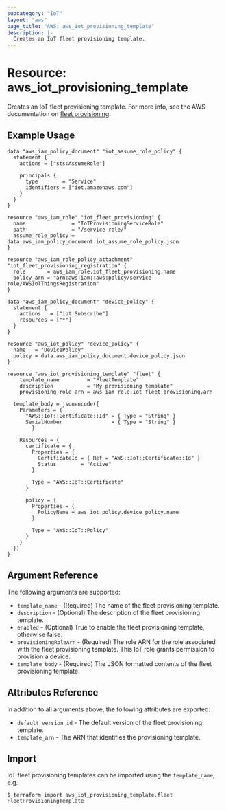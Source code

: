 ```yaml
---
subcategory: "IoT"
layout: "aws"
page_title: "AWS: aws_iot_provisioning_template"
description: |-
  Creates an IoT fleet provisioning template.
---
```


# Resource: aws_iot_provisioning_template

Creates an IoT fleet provisioning template. For more info, see the AWS documentation on [fleet provisioning](https://docs.aws.amazon.com/iot/latest/developerguide/provision-wo-cert.html).

## Example Usage

```hcl
data "aws_iam_policy_document" "iot_assume_role_policy" {
  statement {
    actions = ["sts:AssumeRole"]

    principals {
      type        = "Service"
      identifiers = ["iot.amazonaws.com"]
    }
  }
}

resource "aws_iam_role" "iot_fleet_provisioning" {
  name               = "IoTProvisioningServiceRole"
  path               = "/service-role/"
  assume_role_policy = data.aws_iam_policy_document.iot_assume_role_policy.json
}

resource "aws_iam_role_policy_attachment" "iot_fleet_provisioning_registration" {
  role       = aws_iam_role.iot_fleet_provisioning.name
  policy_arn = "arn:aws:iam::aws:policy/service-role/AWSIoTThingsRegistration"
}

data "aws_iam_policy_document" "device_policy" {
  statement {
    actions   = ["iot:Subscribe"]
    resources = ["*"]
  }
}

resource "aws_iot_policy" "device_policy" {
  name   = "DevicePolicy"
  policy = data.aws_iam_policy_document.device_policy.json
}

resource "aws_iot_provisioning_template" "fleet" {
	template_name         = "FleetTemplate"
	description           = "My provisioning template"
	provisioning_role_arn = aws_iam_role.iot_fleet_provisioning.arn

  template_body = jsonencode({
    Parameters = {
      "AWS::IoT::Certificate::Id" = { Type = "String" }
      SerialNumber                = { Type = "String" }
		}

    Resources = {
      certificate = {
        Properties = {
          CertificateId = { Ref = "AWS::IoT::Certificate::Id" }
          Status        = "Active"
        }

        Type = "AWS::IoT::Certificate"
      }

      policy = {
        Properties = {
          PolicyName = aws_iot_policy.device_policy.name
        }

        Type = "AWS::IoT::Policy"
      }
    }
  })
}
```

## Argument Reference

The following arguments are supported:

* `template_name` - (Required) The name of the fleet provisioning template.
* `description` - (Optional) The description of the fleet provisioning template.
* `enabled` - (Optional) True to enable the fleet provisioning template, otherwise false.
* `provisioningRoleArn` - (Required) The role ARN for the role associated with the fleet provisioning template. This IoT role grants permission to provision a device.
* `template_body` - (Required) The JSON formatted contents of the fleet provisioning template.

## Attributes Reference

In addition to all arguments above, the following attributes are exported:

* `default_version_id` - The default version of the fleet provisioning template.
* `template_arn` - The ARN that identifies the provisioning template.

## Import

IoT fleet provisioning templates can be imported using the `template_name`, e.g.

```
$ terraform import aws_iot_provisioning_template.fleet FleetProvisioningTemplate
```
